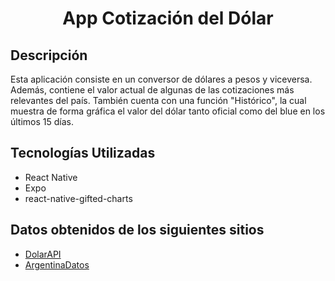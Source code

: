 <h1 align="center">App Cotización del Dólar</h1>

## Descripción
Esta aplicación consiste en un conversor de dólares a pesos y viceversa. Además, contiene el valor actual de algunas de las cotizaciones más relevantes del país. También cuenta con una función "Histórico", la cual muestra de forma gráfica el valor del dólar tanto oficial como del blue en los últimos 15 días.

## Tecnologías Utilizadas
- React Native
- Expo
- react-native-gifted-charts

## Datos obtenidos de los siguientes sitios
- [DolarAPI](https://dolarapi.com/)
- [ArgentinaDatos](https://argentinadatos.com)
